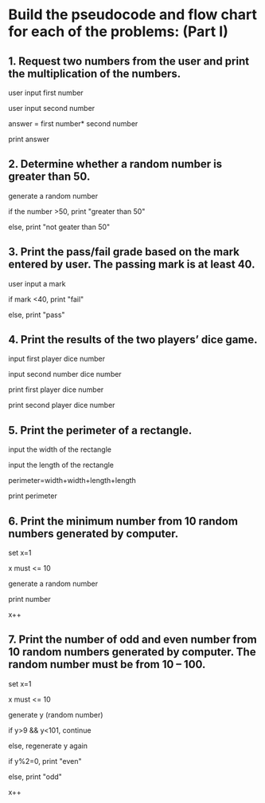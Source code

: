 # Build the pseudocode and flow chart for each of the problems: (Part I)


## 1. Request two numbers from the user and print the multiplication of the numbers.

user input first number

user input second number

answer = first number* second number

print answer

## 2. Determine whether a random number is greater than 50.

generate a random number

if the number >50, print "greater than 50"

else, print "not geater than 50"

## 3. Print the pass/fail grade based on the mark entered by user. The passing mark is at least 40.

user input a mark

if mark <40, print "fail"

else, print "pass"

## 4. Print the results of the two players’ dice game.

input first player dice number

input second number dice number

print first player dice number

print second player dice number


## 5. Print the perimeter of a rectangle.

input the width of the rectangle

input the length of the rectangle

perimeter=width+width+length+length

print perimeter

## 6. Print the minimum number from 10 random numbers generated by computer.

set x=1

x must <= 10

generate a random number

print number

x++

## 7. Print the number of odd and even number from 10 random numbers generated by computer. The random number must be from 10 – 100.

set x=1

x must <= 10

generate y (random number)

if y>9 && y<101, continue

else, regenerate y again

if y%2=0, print "even"

else, print "odd"

x++
